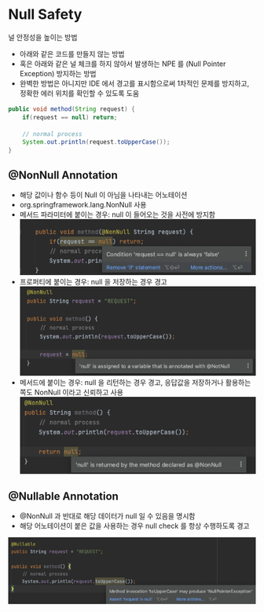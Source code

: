 # Null Safety

널 안정성을 높이는 방법

* 아래와 같은 코드를 만들지 않는 방법
* 혹은 아래와 같은 널 체크를 하지 않아서 발생하는 NPE 를 (Null Pointer Exception) 방지하는 방법
* 완벽한 방법은 아니지만 IDE 에서 경고를 표시함으로써 1차적인 문제를 방지하고, 정확한 에러 위치를 확인할 수 있도록 도움

```java
public void method(String request) {
	if(request == null) return;

	// normal process
	System.out.println(request.toUpperCase());
}
```

## @NonNull Annotation

* 해당 값이나 함수 등이 Null 이 아님을 나타내는 어노테이션
* org.springframework.lang.NonNull 사용
* 메서드 파라미터에 붙이는 경우: null 이 들어오는 것을 사전에 방지함 ![](../../.gitbook/assets/2021-09-18-21-45-17.png)
* 프로퍼티에 붙이는 경우: null 을 저장하는 경우 경고\
  ![](../../.gitbook/assets/2021-09-18-21-45-29.png)
* 메서드에 붙이는 경우: null 을 리턴하는 경우 경고, 응답값을 저장하거나 활용하는 쪽도 NonNull 이라고 신뢰하고 사용\
  ![](../../.gitbook/assets/2021-09-18-21-45-44.png)

## @Nullable Annotation

* @NonNull 과 반대로 해당 데이터가 null 일 수 있음을 명시함
* 해당 어노테이션이 붙은 값을 사용하는 경우 null check 를 항상 수행하도록 경고

![](../../.gitbook/assets/2021-09-18-21-45-53.png)
